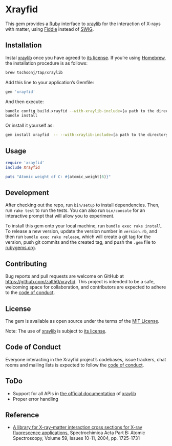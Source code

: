 # Xrayfid

This gem provides a [Ruby](https://www.ruby-lang.org) interface to
[xraylib](https://github.com/tschoonj/xraylib) for the interaction of
X-rays with matter, using [Fiddle](https://github.com/ruby/fiddle)
instead of [SWIG](http://www.swig.org).

## Installation

Instal [xraylib](https://github.com/tschoonj/xraylib) once you have
agreed to [its
license](https://github.com/tschoonj/xraylib/blob/master/license_all.txt).
If you’re using [Homebrew](https://brew.sh), the installation procedure
is as follows:

``` sh
brew tschoonj/tap/xraylib
```

Add this line to your application’s Gemfile:

``` ruby
gem 'xrayfid'
```

And then execute:

``` sh
bundle config build.xrayfid --with-xraylib-include=[a path to the directory where xraylib.h is located]
bundle install
```

Or install it yourself as:

``` sh
gem install xrayfid  -- --with-xraylib-include=[a path to the directory where xraylib.h is located]
```

## Usage

``` ruby
require 'xrayfid'
include Xrayfid

puts "Atomic weight of C: #{atomic_weight(6)}"
```

## Development

After checking out the repo, run `bin/setup` to install dependencies.
Then, run `rake test` to run the tests. You can also run `bin/console`
for an interactive prompt that will allow you to experiment.

To install this gem onto your local machine, run
`bundle exec rake install`. To release a new version, update the version
number in `version.rb`, and then run `bundle exec rake release`, which
will create a git tag for the version, push git commits and the created
tag, and push the `.gem` file to [rubygems.org](https://rubygems.org).

## Contributing

Bug reports and pull requests are welcome on GitHub at
https://github.com/zalt50/xrayfid. This project is intended to be a
safe, welcoming space for collaboration, and contributors are expected
to adhere to the [code of
conduct](https://github.com/zalt50/xrayfid/blob/main/CODE_OF_CONDUCT.md).

## License

The gem is available as open source under the terms of the [MIT
License](https://opensource.org/licenses/MIT).

Note: The use of [xraylib](https://github.com/tschoonj/xraylib) is
subject to [its
license](https://github.com/tschoonj/xraylib/blob/master/license_all.txt).

## Code of Conduct

Everyone interacting in the Xrayfid project’s codebases, issue trackers,
chat rooms and mailing lists is expected to follow the [code of
conduct](https://github.com/zalt50/xrayfid/blob/main/CODE_OF_CONDUCT.md).

## ToDo

- Support for all APIs in [the official
  documentation](http://github.com/tschoonj/xraylib/wiki) of
  [xraylib](https://github.com/tschoonj/xraylib)
- Proper error handling

## Reference

- [A library for X-ray–matter interaction cross sections for X-ray
  fluorescence applications](https://doi.org/10.1016/j.sab.2004.03.014),
  Spectrochimica Acta Part B: Atomic Spectroscopy, Volume 59, Issues
  10-11, 2004, pp. 1725-1731
